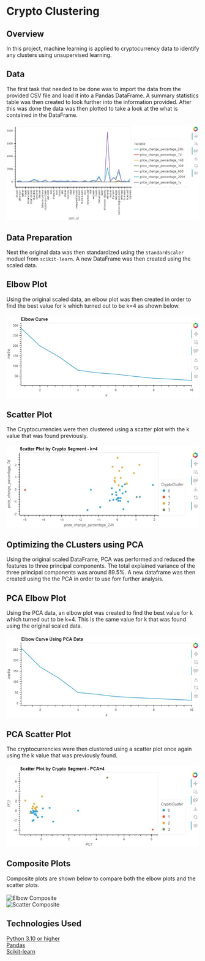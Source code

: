 # Crypto Clustering
## Overview
In this project, machine learning is applied to cryptocurrency data to identify any clusters using unsupervised learning.

## Data
The first task that needed to be done was to import the data from the provided CSV file and load it into a Pandas DataFrame. A summary statistics table was then created to look further into the information provided. After this was done the data was then plotted to take a look at the what is contained in the DataFrame. </br>
</br>
![Original Plot](Images/original_plot.JPG) 

## Data Preparation
Next the original data was then standardized using the `StandardScaler` moduel from `scikit-learn`. A new DataFrame was then created using the scaled data.

## Elbow Plot
Using the original scaled data, an elbow plot was then created in order to find the best value for k which turned out to be k=4 as shown below. </br>
</br>
![Elbow Plot](Images/elbow_plot_scaled.JPG)

## Scatter Plot
The Cryptocurrencies were then clustered using a scatter plot with the k value that was found previously. </br>
</br>
![Scatter Plot](Images/scatter_plot_scaled.JPG)

## Optimizing the CLusters using PCA
Using the original scaled DataFrame, PCA was performed and reduced the features to three principal components. The total explained variance of the three principal components was around 89.5%. A new dataframe was then created using the the PCA in order to use forr further analysis.

## PCA Elbow Plot
Using the PCA data, an elbow plot was created to find the best value for k which turned out to be k=4. This is the same value for k that was found using the original scaled data. </br>
</br>
![PCA Elbow Plot](Images/elbow_plot_pca.JPG)

## PCA Scatter Plot
The cryptocurrencies were then clustered using a scatter plot once again using the k value that was previously found. </br>
</br>
![PCA Scatter Plot](Images/scatter_plot_pca.JPG)

## Composite Plots
Composite plots are shown below to compare both the elbow plots and the scatter plots. </br>
</br>
![Elbow Composite](elbow_composite.JPG)
</br>
![Scatter Composite](scatter_composite.JPG)

## Technologies Used
[Python 3.10 or higher](https://www.python.org/) </br>
[Pandas](https://pandas.pydata.org/) </br>
[Scikit-learn](https://scikit-learn.org/stable/index.html)

